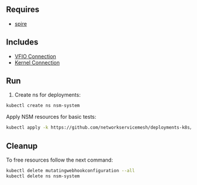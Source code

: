 ## Requires

- [spire](../spire)

## Includes

- [VFIO Connection](../use-cases/Vfio2Noop)
- [Kernel Connection](../use-cases/SriovKernel2Noop)

## Run

1. Create ns for deployments:
```bash
kubectl create ns nsm-system
```

Apply NSM resources for basic tests:
```bash
kubectl apply -k https://github.com/networkservicemesh/deployments-k8s/examples/sriov?ref=f410b472543aebaa5a660d561b5585c3e726ba29
```

## Cleanup

To free resources follow the next command:
```bash
kubectl delete mutatingwebhookconfiguration --all
kubectl delete ns nsm-system
```
